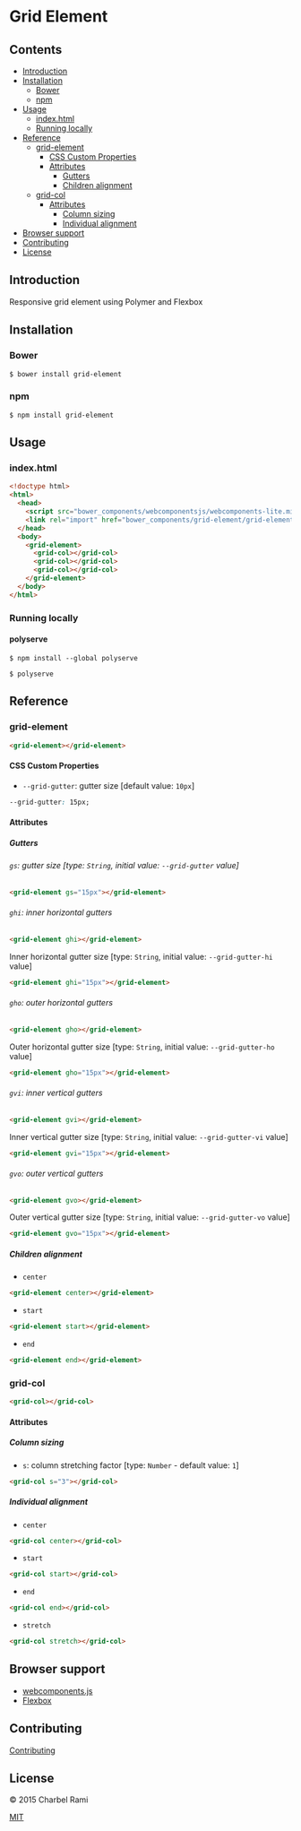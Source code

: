 # Grid Element

## Contents

- [Introduction](#introduction)
- [Installation](#installation)
  - [Bower](#bower)
  - [npm](#npm)
- [Usage](#usage)
  - [index.html](#indexhtml)
  - [Running locally](#running-locally)
- [Reference](#reference)
  - [grid-element](#grid-element-1)
    - [CSS Custom Properties](#css-custom-properties)
    - [Attributes](#attributes)
      - [Gutters](#gutters)
      - [Children alignment](#children-alignment)
  - [grid-col](#grid-col)
    - [Attributes](#attributes-1)
      - [Column sizing](#column-sizing)
      - [Individual alignment](#individual-alignment)
- [Browser support](#browser-support)
- [Contributing](#contributing)
- [License](#license)

## Introduction

Responsive grid element using Polymer and Flexbox

## Installation

### Bower

```
$ bower install grid-element
```

### npm

```
$ npm install grid-element
```

## Usage

### index.html

```html
<!doctype html>
<html>
  <head>
    <script src="bower_components/webcomponentsjs/webcomponents-lite.min.js"></script>
    <link rel="import" href="bower_components/grid-element/grid-element.html">
  </head>
  <body>
    <grid-element>
      <grid-col></grid-col>
      <grid-col></grid-col>
      <grid-col></grid-col>
    </grid-element>
  </body>
</html>
```

### Running locally

#### polyserve

```
$ npm install --global polyserve
```

```
$ polyserve
```

## Reference

### grid-element

```html
<grid-element></grid-element>
```
#### CSS Custom Properties

- `--grid-gutter`: gutter size [default value: `10px`]
```css
--grid-gutter: 15px;
```

#### Attributes

##### Gutters

###### `gs`: gutter size [type: `String`, initial value: `--grid-gutter` value]

```html
<grid-element gs="15px"></grid-element>
```

###### `ghi`: inner horizontal gutters

```html
<grid-element ghi></grid-element>
```

Inner horizontal gutter size [type: `String`, initial value: `--grid-gutter-hi` value]

```html
<grid-element ghi="15px"></grid-element>
```

###### `gho`: outer horizontal gutters

```html
<grid-element gho></grid-element>
```

Outer horizontal gutter size [type: `String`, initial value: `--grid-gutter-ho` value]

```html
<grid-element gho="15px"></grid-element>
```

###### `gvi`: inner vertical gutters

```html
<grid-element gvi></grid-element>
```

Inner vertical gutter size [type: `String`, initial value: `--grid-gutter-vi` value]

```html
<grid-element gvi="15px"></grid-element>
```
###### `gvo`: outer vertical gutters

```html
<grid-element gvo></grid-element>
```

Outer vertical gutter size [type: `String`, initial value: `--grid-gutter-vo` value]

```html
<grid-element gvo="15px"></grid-element>
```

##### Children alignment

- `center`
```html
<grid-element center></grid-element>
```
- `start`
```html
<grid-element start></grid-element>
```
- `end`
```html
<grid-element end></grid-element>
```

### grid-col

```html
<grid-col></grid-col>
```

#### Attributes

##### Column sizing

- `s`: column stretching factor [type: `Number` - default value: `1`]
```html
<grid-col s="3"></grid-col>
```

##### Individual alignment

- `center`
```html
<grid-col center></grid-col>
```
- `start`
```html
<grid-col start></grid-col>
```
- `end`
```html
<grid-col end></grid-col>
```
- `stretch`
```html
<grid-col stretch></grid-col>
```

## Browser support

- [webcomponents.js](https://github.com/webcomponents/webcomponentsjs#browser-support)
- [Flexbox](http://caniuse.com/#feat=flexbox)

## Contributing

[Contributing](contributing.md)

## License

© 2015 Charbel Rami

[MIT](license.txt)

